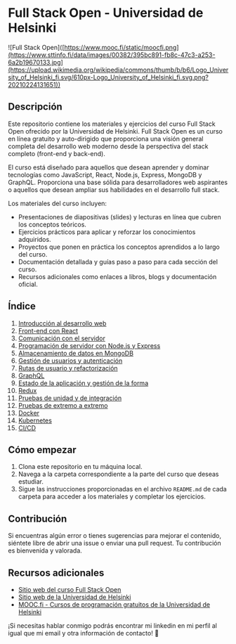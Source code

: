 # Full Stack Open - Universidad de Helsinki

![Full Stack Open]([https://www.mooc.fi/static/moocfi.png](https://www.sttinfo.fi/data/images/00382/395bc891-fb8c-47c3-a253-6a2b19670133.jpg](https://upload.wikimedia.org/wikipedia/commons/thumb/b/b6/Logo_University_of_Helsinki_fi.svg/610px-Logo_University_of_Helsinki_fi.svg.png?20210224131651))

## Descripción

Este repositorio contiene los materiales y ejercicios del curso Full Stack Open ofrecido por la Universidad de Helsinki. Full Stack Open es un curso en línea gratuito y auto-dirigido que proporciona una visión general completa del desarrollo web moderno desde la perspectiva del stack completo (front-end y back-end).

El curso está diseñado para aquellos que desean aprender y dominar tecnologías como JavaScript, React, Node.js, Express, MongoDB y GraphQL. Proporciona una base sólida para desarrolladores web aspirantes o aquellos que desean ampliar sus habilidades en el desarrollo full stack.

Los materiales del curso incluyen:

- Presentaciones de diapositivas (slides) y lecturas en línea que cubren los conceptos teóricos.
- Ejercicios prácticos para aplicar y reforzar los conocimientos adquiridos.
- Proyectos que ponen en práctica los conceptos aprendidos a lo largo del curso.
- Documentación detallada y guías paso a paso para cada sección del curso.
- Recursos adicionales como enlaces a libros, blogs y documentación oficial.

## Índice

1. [Introducción al desarrollo web](./part0)
2. [Front-end con React](./part1)
3. [Comunicación con el servidor](./part2)
4. [Programación de servidor con Node.js y Express](./part3)
5. [Almacenamiento de datos en MongoDB](./part4)
6. [Gestión de usuarios y autenticación](./part5)
7. [Rutas de usuario y refactorización](./part6)
8. [GraphQL](./part7)
9. [Estado de la aplicación y gestión de la forma](./part8)
10. [Redux](./part9)
11. [Pruebas de unidad y de integración](./part10)
12. [Pruebas de extremo a extremo](./part11)
13. [Docker](./part12)
14. [Kubernetes](./part13)
15. [CI/CD](./part14)

## Cómo empezar

1. Clona este repositorio en tu máquina local.
2. Navega a la carpeta correspondiente a la parte del curso que deseas estudiar.
3. Sigue las instrucciones proporcionadas en el archivo `README.md` de cada carpeta para acceder a los materiales y completar los ejercicios.

## Contribución

Si encuentras algún error o tienes sugerencias para mejorar el contenido, siéntete libre de abrir una issue o enviar una pull request. Tu contribución es bienvenida y valorada.

## Recursos adicionales

- [Sitio web del curso Full Stack Open](https://fullstackopen.com)
- [Sitio web de la Universidad de Helsinki](https://www.helsinki.fi/en)
- [MOOC.fi - Cursos de programación gratuitos de la Universidad de Helsinki](https://www.mooc.fi)

¡Si necesitas hablar conmigo podrás encontrar mi linkedin en mi perfil al igual que mi email y otra información de contacto! 🚀
